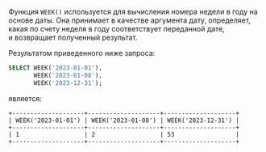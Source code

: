 Функция `WEEK()` используется для вычисления номера недели в году на основе даты. Она принимает в качестве аргумента дату, определяет, какая по счету неделя в году соответствует переданной дате, и возвращает полученный результат.

Результатом приведенного ниже запроса:

```sql
SELECT WEEK('2023-01-01'),
       WEEK('2023-01-08'),
       WEEK('2023-12-31');
```

является:

```no-highlight
+--------------------+--------------------+--------------------+
| WEEK('2023-01-01') | WEEK('2023-01-08') | WEEK('2023-12-31') |
+--------------------+--------------------+--------------------+
| 1                  | 2                  | 53                 |
+--------------------+--------------------+--------------------+
```
